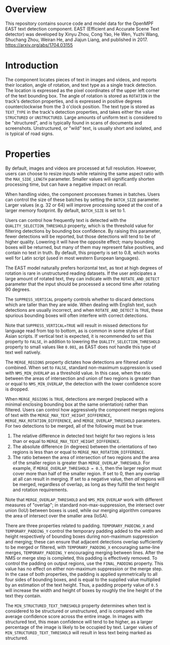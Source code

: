 # Overview

This repository contains source code and model data for the OpenMPF EAST text detection component. EAST (Efficient and Accurate Scene Text detector) was developed by Xinyu Zhou, Cong Yao, He Wen, Yuzhi Wang, Shuchang Zhou, Weiran He, and Jiajun Liang, and published in 2017. https://arxiv.org/abs/1704.03155

# Introduction

The component locates pieces of text in images and videos, and reports their location, angle of rotation, and text type as a single track detection. The location is expressed as the pixel coordinates of the upper left corner of the text bounding box. The angle of rotation is stored as `ROTATION` in the track's detection properties, and is expressed in positive degrees counterclockwise from the 3 o'clock position. The text type is stored as `TEXT_TYPE` in the track's detection properties, and takes either the value `STRUCTURED` or `UNSTRUCTURED`. Large amounts of uniform text is considered to be "structured", and is typically found in scans of documents and screenshots. Unstructured, or "wild" text, is usually short and isolated, and is typical of road signs.

# Properties

By default, images and videos are processed at full resolution. However, users can choose to resize inputs while retaining the same aspect ratio with the `MAX_SIDE_LENGTH` parameter. Smaller values will significantly shorten processing time, but can have a negative impact on recall.

When handling video, the component processes frames in batches. Users can control the size of these batches by setting the `BATCH_SIZE` parameter. Larger values (e.g. 32 or 64) will improve processing speed at the cost of a larger memory footprint. By default, `BATCH_SIZE` is set to 1.

Users can control how frequently text is detected with the `QUALITY_SELECTION_THRESHOLD` property, which is the threshold value for filtering detections by bounding box confidence. By raising this parameter, fewer detections will be reported, but those detections will tend to be of higher quality. Lowering it will have the opposite effect; many bounding boxes will be returned, but many of them may represent false positives, and contain no text in truth. By default, this property is set to 0.8, which works well for Latin script (used in most western European languages).

The EAST model naturally prefers horizontal text, as text at high degrees of rotation is rare in unstructured reading datasets. If the user anticipates a large amount of rotated text, they can indicate with the `ROTATE_AND_DETECT` parameter that the input should be processed a second time after rotating 90 degrees.

The `SUPPRESS_VERTICAL` property controls whether to discard detections which are taller than they are wide. When dealing with English text, such detections are usually incorrect, and when `ROTATE_AND_DETECT` is `TRUE`, these spurious bounding boxes will often interfere with correct detections.

Note that `SUPPRESS_VERTICAL=TRUE` will result in missed detections for language read from top to bottom, as is common in some styles of East Asian scripts. If vertical text is expected, it is recommended to set this property to `FALSE`, in addition to lowering the `QUALITY_SELECTION_THRESHOLD` property to small values like `0.001`, as EAST does not handle this type of text well natively.

The `MERGE_REGIONS` property dictates how detections are filtered and/or combined. When set to `FALSE`, standard non-maximum suppression is used with `NMS_MIN_OVERLAP` as a threshold value. In this case, when the ratio between the areas of intersection and union of two regions is greater than or equal to `NMS_MIN_OVERLAP`, the detection with the lower confidence score is dropped.

When `MERGE_REGIONS` is `TRUE`, detections are merged (replaced with a minimal enclosing bounding box at the same orientation) rather than filtered. Users can control how aggressively the component merges regions of text with the  `MERGE_MAX_TEXT_HEIGHT_DIFFERENCE`, `MERGE_MAX_ROTATION_DIFFERENCE`, and `MERGE_OVERLAP_THRESHOLD` parameters. For two detections to be merged, all of the following must be true:
1. The relative difference in detected text height for two regions is less than or equal to `MERGE_MAX_TEXT_HEIGHT_DIFFERENCE`.
2. The absolute difference (in degrees) between the orientations of two regions is less than or equal to `MERGE_MAX_ROTATION_DIFFERENCE`.
3. The ratio between the area of intersection of two regions and the area of the smaller region is greater than `MERGE_OVERLAP_THRESHOLD`. For example, if `MERGE_OVERLAP_THRESHOLD = 0.5`, then the larger region must cover more than half of the smaller region. If set to 0, then any overlap at all can result in merging. If set to a negative value, then *all* regions will be merged, regardless of overlap, as long as they fulfill the text height and rotation requirements.

Note that `MERGE_OVERLAP_THRESHOLD` and `NMS_MIN_OVERLAP` work with different measures of "overlap"; in standard non-max-suppression, the intersect over union (IoU) between boxes is used, while our merging algorithm compares the area of intersect over the smaller area (IoSA).

There are three properties related to padding. `TEMPORARY_PADDING_X` and `TEMPORARY_PADDING_Y` control the temporary padding added to the width and height respectively of bounding boxes during non-maximum suppression and merging; these can ensure that adjacent detections overlap sufficiently to be merged or filtered, with `TEMPORARY_PADDING_X` encouraging same-line merges, `TEMPORARY_PADDING_Y` encouraging merging between lines. After the NMS or merge step is completed, this padding is effectively removed. To control the padding on output regions, use the `FINAL_PADDING` property. This value has no effect on either non-maximum suppression or the merge step. In the case of both properties, the padding is applied symmetrically to all four sides of bounding boxes, and is equal to the supplied value multiplied by an estimation of the text height. Thus, a padding property value of `0.5` will increase the width and height of boxes by roughly the line height of the text they contain.

The `MIN_STRUCTURED_TEXT_THRESHOLD` property determines when text is considered to be structured or unstructured, and is compared with the average confidence score across the entire image. In images with structured text, this mean confidence will tend to be higher, as a larger percentage of the image is likely to be occupied by text. Larger values of `MIN_STRUCTURED_TEXT_THRESHOLD` will result in less text being marked as structured.
